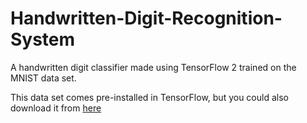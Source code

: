 # Handwritten-Digit-Recognition-System
A handwritten digit classifier made using TensorFlow 2 trained on the MNIST data set.

This data set comes pre-installed in TensorFlow, but you could also download it from [here](http://yann.lecun.com/exdb/mnist/)
